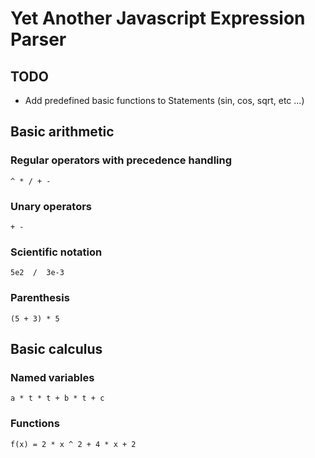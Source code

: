 # Yet Another Javascript Expression Parser

## TODO

* Add predefined basic functions to Statements (sin, cos, sqrt, etc ...)

## Basic arithmetic

### Regular operators with precedence handling
    ^ * / + -

### Unary operators
    + -

### Scientific notation
    5e2  /  3e-3

### Parenthesis
    (5 + 3) * 5


## Basic calculus

### Named variables
    a * t * t + b * t + c

### Functions
    f(x) = 2 * x ^ 2 + 4 * x + 2